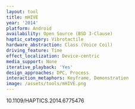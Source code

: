 ```yaml
---
layout: tool
title: mHIVE
year: '2014'
platform: Android
availability: Open Source (BSD 3-Clause)
haptic_category: Vibrotactile
hardware_abstraction: Class (Voice Coil)
driving_feature: Time
effect_localization: Device-centric
media_support: None
iterative_playback: 'Yes'
design_approaches: DPC, Process
interaction_metaphors: Keyframe, Demonstration
image: /assets/tools/mHIVE.png
---
```

10.1109/HAPTICS.2014.6775476
